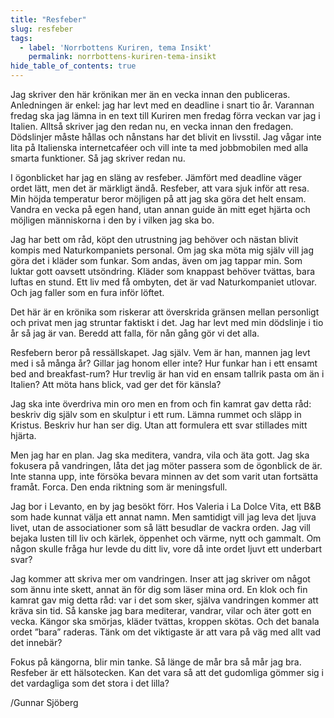 ```yaml
---
title: "Resfeber"
slug: resfeber
tags:
  - label: 'Norrbottens Kuriren, tema Insikt'
    permalink: norrbottens-kuriren-tema-insikt
hide_table_of_contents: true
---
```

Jag skriver den här krönikan mer än en vecka innan den publiceras. Anledningen är enkel: jag har levt med en deadline i snart tio år. Varannan fredag ska jag lämna in en text till Kuriren men fredag förra veckan var jag i Italien. Alltså skriver jag den redan nu, en vecka innan den fredagen. Dödslinjer måste hållas och nånstans har det blivit en livsstil. Jag vågar inte lita på Italienska internetcaféer och vill inte ta med jobbmobilen med alla smarta funktioner. Så jag skriver redan nu.

<!--truncate-->

I ögonblicket har jag en släng av resfeber. Jämfört med deadline väger ordet lätt, men det är märkligt ändå. Resfeber, att vara sjuk inför att resa. Min höjda temperatur beror möjligen på att jag ska göra det helt ensam. Vandra en vecka på egen hand, utan annan guide än mitt eget hjärta och möjligen människorna i den by i vilken jag ska bo.

Jag har bett om råd, köpt den utrustning jag behöver och nästan blivit kompis med Naturkompaniets personal. Om jag ska möta mig själv vill jag göra det i kläder som funkar. Som andas, även om jag tappar min. Som luktar gott oavsett utsöndring. Kläder som knappast behöver tvättas, bara luftas en stund. Ett liv med få ombyten, det är vad Naturkompaniet utlovar. Och jag faller som en fura inför löftet.

Det här är en krönika som riskerar att överskrida gränsen mellan personligt och privat men jag struntar faktiskt i det. Jag har levt med min dödslinje i tio år så jag är van. Beredd att falla, för nån gång gör vi det alla.

Resfebern beror på ressällskapet. Jag själv. Vem är han, mannen jag levt med i så många år? Gillar jag honom eller inte? Hur funkar han i ett ensamt bed and breakfast-rum? Hur trevlig är han vid en ensam tallrik pasta om än i Italien? Att möta hans blick, vad ger det för känsla?

Jag ska inte överdriva min oro men en from och fin kamrat gav detta råd: beskriv dig själv som en skulptur i ett rum. Lämna rummet och släpp in Kristus. Beskriv hur han ser dig. Utan att formulera ett svar stillades mitt hjärta.

Men jag har en plan. Jag ska meditera, vandra, vila och äta gott. Jag ska fokusera på vandringen, låta det jag möter passera som de ögonblick de är. Inte stanna upp, inte försöka bevara minnen av det som varit utan fortsätta framåt. Forca. Den enda riktning som är meningsfull.

Jag bor i Levanto, en by jag besökt förr. Hos Valeria i La Dolce Vita, ett B&B som hade kunnat välja ett annat namn. Men samtidigt vill jag leva det ljuva livet, utan de associationer som så lätt besudlar de vackra orden. Jag vill bejaka lusten till liv och kärlek, öppenhet och värme, nytt och gammalt. Om någon skulle fråga hur levde du ditt liv, vore då inte ordet ljuvt ett underbart svar?

Jag kommer att skriva mer om vandringen. Inser att jag skriver om något som ännu inte skett, annat än för dig som läser mina ord. En klok och fin kamrat gav mig detta råd: var i det som sker, själva vandringen kommer att kräva sin tid. Så kanske jag bara mediterar, vandrar, vilar och äter gott en vecka. Kängor ska smörjas, kläder tvättas, kroppen skötas. Och det banala ordet ”bara” raderas. Tänk om det viktigaste är att vara på väg med allt vad det innebär?

Fokus på kängorna, blir min tanke. Så länge de mår bra så mår jag bra. Resfeber är ett hälsotecken. Kan det vara så att det gudomliga gömmer sig i det vardagliga som det stora i det lilla?

/Gunnar Sjöberg
